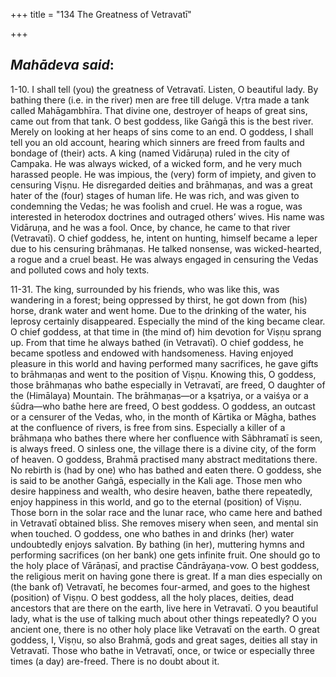 +++
title = "134 The Greatness of Vetravatī"

+++
 

## *Mahādeva said*:

1-10. I shall tell (you) the greatness of Vetravatī. Listen, O beautiful lady. By bathing there (i.e. in the river) men are free till deluge. Vṛtra made a tank called Mahāgambhīra. That divine one, destroyer of heaps of great sins, came out from that tank. O best goddess, like Gaṅgā this is the best river. Merely on looking at her heaps of sins come to an end. O goddess, I shall tell you an old account, hearing which sinners are freed from faults and bondage of (their) acts. A king (named Vidāruṇa) ruled in the city of Campaka. He was always wicked, of a wicked form, and he very much harassed people. He was impious, the (very) form of impiety, and given to censuring Viṣṇu. He disregarded deities and brāhmaṇas, and was a great hater of the (four) stages of human life. He was rich, and was given to condemning the Vedas; he was foolish and cruel. He was a rogue, was interested in heterodox doctrines and outraged others’ wives. His name was Vidāruṇa, and he was a fool. Once, by chance, he came to that river (Vetravatī). O chief goddess, he, intent on hunting, himself became a leper due to his censuring brāhmaṇas. He talked nonsense, was wicked-hearted, a rogue and a cruel beast. He was always engaged in censuring the Vedas and polluted cows and holy texts.

11-31. The king, surrounded by his friends, who was like this, was wandering in a forest; being oppressed by thirst, he got down from (his) horse, drank water and went home. Due to the drinking of the water, his leprosy certainly disappeared. Especially the mind of the king became clear. O chief goddess, at that time in (the mind of) him devotion for Viṣṇu sprang up. From that time he always bathed (in Vetravatī). O chief goddess, he became spotless and endowed with handsomeness. Having enjoyed pleasure in this world and having performed many sacrifices, he gave gifts to brāhmaṇas and went to the position of Viṣṇu. Knowing this, O goddess, those brāhmaṇas who bathe especially in Vetravatī, are freed, O daughter of the (Himālaya) Mountain. The brāhmaṇas—or a kṣatriya, or a vaiśya or a śūdra—who bathe here are freed, O best goddess. O goddess, an outcast or a censurer of the Vedas, who, in the month of Kārtika or Māgha, bathes at the confluence of rivers, is free from sins. Especially a killer of a brāhmaṇa who bathes there where her confluence with Sābhramatī is seen, is always freed. O sinless one, the village there is a divine city, of the form of heaven. O goddess, Brahmā practised many abstract meditations there. No rebirth is (had by one) who has bathed and eaten there. O goddess, she is said to be another Gaṅgā, especially in the Kali age. Those men who desire happiness and wealth, who desire heaven, bathe there repeatedly, enjoy happiness in this world, and go to the eternal (position) of Viṣṇu. Those born in the solar race and the lunar race, who came here and bathed in Vetravatī obtained bliss. She removes misery when seen, and mental sin when touched. O goddess, one who bathes in and drinks (her) water undoubtedly enjoys salvation. By bathing (in her), muttering hymns and performing sacrifices (on her bank) one gets infinite fruit. One should go to the holy place of Vārāṇasī, and practise Cāndrāyaṇa-vow. O best goddess, the religious merit on having gone there is great. If a man dies especially on (the bank of) Vetravatī, he becomes four-armed, and goes to the highest (position) of Viṣṇu. O best goddess, all the holy places, deities, dead ancestors that are there on the earth, live here in Vetravatī. O you beautiful lady, what is the use of talking much about other things repeatedly? O you ancient one, there is no other holy place like Vetravatī on the earth. O great goddess, I, Viṣṇu, so also Brahmā, gods and great sages, deities all stay in Vetravatī. Those who bathe in Vetravatī, once, or twice or especially three times (a day) are-freed. There is no doubt about it.


